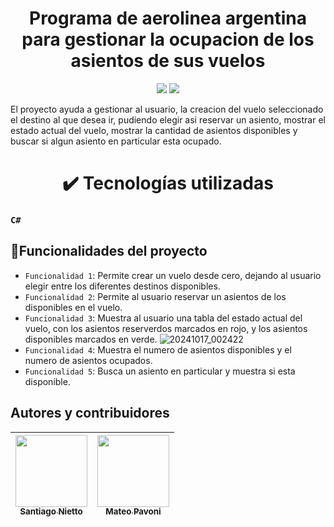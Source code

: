 <h1 align="center"> Programa de aerolinea argentina para gestionar la ocupacion de los asientos de sus vuelos </h1>
<p align="center"> <img src="https://img.shields.io/badge/status-En%20desarrollo-yellowgreen"> <img src="https://img.shields.io/badge/release_date-October-green"> </p>

El proyecto ayuda a gestionar al usuario, la creacion del vuelo seleccionado el destino al que desea ir, pudiendo elegir asi reservar un asiento, mostrar el estado actual del vuelo, mostrar la cantidad de asientos disponibles y buscar si algun asiento en particular esta ocupado.

<h1 align="center"> ✔️ Tecnologías utilizadas </h1>

### `C#`

## 🔨Funcionalidades del proyecto
- `Funcionalidad 1`: Permite crear un vuelo desde cero, dejando al usuario elegir entre los diferentes destinos disponibles.
- `Funcionalidad 2`: Permite al usuario reservar un asientos de los disponibles en el vuelo.
- `Funcionalidad 3`: Muestra al usuario una tabla del estado actual del vuelo, con los asientos reserverdos marcados en rojo, y los asientos disponibles marcados en verde.
![20241017_002422](https://github.com/user-attachments/assets/f06d7336-6cc6-41c1-b307-ec71a89c520a)
- `Funcionalidad 4`: Muestra el numero de asientos disponibles y el numero de asientos ocupados.
- `Funcionalidad 5`: Busca un asiento en particular y muestra si esta disponible.

## Autores y contribuidores 

| [<img src="https://avatars.githubusercontent.com/u/156868155?v=4" width=115><br><sub>Santiago Nietto</sub>](https://github.com/santiagonietto) |  [<img src="https://avatars.githubusercontent.com/u/169093886?v=4" width=115><br><sub>Mateo Pavoni</sub>](https://github.com/mateooo07) 
| :---: | :---: | 

